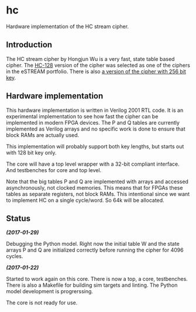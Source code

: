 # hc #
Hardware implementation of the HC stream cipher.

## Introduction ##

The HC stream cipher by Hongjun Wu is a very fast, state table based
cipher. The [HC-128](http://www.ecrypt.eu.org/stream/e2-hc128.html)
version of the cipher was selected as one of the ciphers in the eSTREAM
portfolio. There is also
[a version of the cipher with 256 bit key](https://eprint.iacr.org/2004/092.pdf).


## Hardware implementation ##

This hardware implementation is written in Verilog 2001 RTL code. It is
an experimental implementation to see how fast the cipher can be
implemented in modern FPGA devices. The P and Q tables are currently
implemented as Verilog arrays and no specific work is done to ensure
that block RAMs are actually used.

This implementation will probably support both key lengths, but starts
out with 128 bit key only.

The core will have a top level wrapper with a 32-bit compliant
interface. And testbenches for core and top level.

Note that the big tables P and Q are implemented with arrays and
accessed asynchronously, not clocked memories. This means that for FPGAs
these tables as separate registers, not block RAMs. This intentional
since we want to implement HC on a single cycle/word. So 64k will be
allocated.


## Status ##
***(2017-01-29)***

Debugging the Python model. Right now the initial table W and the state
arrays P and Q are initialized correctly before running the cipher for
4096 cycles.


***(2017-01-22)***

Started to work again on this core. There is now a top, a core,
testbenches. There is also a Makefile for building sim targets and
linting. The Python model development is progrerssing.

The core is not ready for use.
